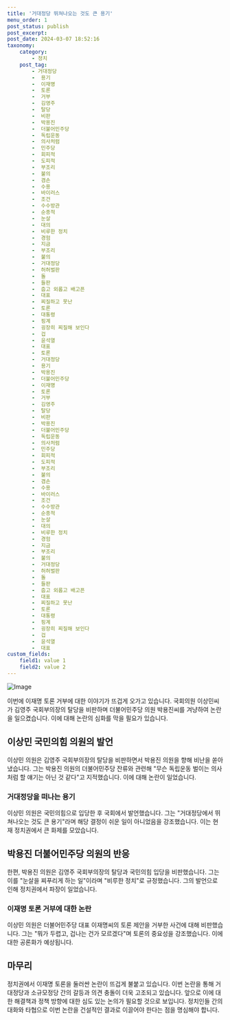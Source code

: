 ```yaml
---
title: '거대정당 뛰쳐나오는 것도 큰 용기'
menu_order: 1
post_status: publish
post_excerpt: 
post_date: 2024-03-07 18:52:16
taxonomy:
    category:
        - 정치
    post_tag:
        - 거대정당
        -  용기
        -  이재명
        -  토론
        -  거부
        -  김영주
        -  탈당
        -  비판
        -  박용진
        -  더불어민주당
        -  독립운동
        -  의사처럼
        -  민주당
        -  회피적
        -  도피적
        -  부조리
        -  불의
        -  겸손
        -  수용
        -  바이러스
        -  조건
        -  수수방관
        -  순종적
        -  눈살
        -  대의
        -  비루한 정치
        -  경험
        -  지금
        -  부조리
        -  불의
        -  거대정당
        -  허허벌판
        -  돌
        -  들판
        -  춥고 외롭고 배고픈
        -  대표
        -  찌질하고 못난
        -  토론
        -  대통령
        -  핑계
        -  굉장히 찌질해 보인다
        -  겁
        -  윤석열
        -  대표
        -  토론
        -  거대정당
        -  용기
        -  박용진
        -  더불어민주당
        -  이재명
        -  토론
        -  거부
        -  김영주
        -  탈당
        -  비판
        -  박용진
        -  더불어민주당
        -  독립운동
        -  의사처럼
        -  민주당
        -  회피적
        -  도피적
        -  부조리
        -  불의
        -  겸손
        -  수용
        -  바이러스
        -  조건
        -  수수방관
        -  순종적
        -  눈살
        -  대의
        -  비루한 정치
        -  경험
        -  지금
        -  부조리
        -  불의
        -  거대정당
        -  허허벌판
        -  돌
        -  들판
        -  춥고 외롭고 배고픈
        -  대표
        -  찌질하고 못난
        -  토론
        -  대통령
        -  핑계
        -  굉장히 찌질해 보인다
        -  겁
        -  윤석열
        -  대표
custom_fields:
    field1: value 1
    field2: value 2
---
```


![Image](https://imgnews.pstatic.net/image/031/2024/03/05/0000817623_001_20240305100801086.jpg?type=w647)

이번에 이재명 토론 거부에 대한 이야기가 뜨겁게 오가고 있습니다. 국회의원 이상민씨가 김영주 국회부의장의 탈당을 비판하며 더불어민주당 의원 박용진씨를 겨냥하여 논란을 일으켰습니다. 이에 대해 논란의 심화를 막을 필요가 있습니다.
## 이상민 국민의힘 의원의 발언
이상민 의원은 김영주 국회부의장의 탈당을 비판하면서 박용진 의원을 향해 비난을 쏟아냈습니다. 그는 박용진 의원의 더불어민주당 잔류와 관련해 "무슨 독립운동 벌이는 의사처럼 할 얘기는 아닌 것 같다"고 지적했습니다. 이에 대해 논란이 일었습니다.
### 거대정당을 떠나는 용기
이상민 의원은 국민의힘으로 입당한 후 국회에서 발언했습니다. 그는 "거대정당에서 뛰쳐나오는 것도 큰 용기"라며 해당 결정이 쉬운 일이 아니었음을 강조했습니다. 이는 현재 정치권에서 큰 화제를 모았습니다.
## 박용진 더불어민주당 의원의 반응
한편, 박용진 의원은 김영주 국회부의장의 탈당과 국민의힘 입당을 비판했습니다. 그는 이를 "눈살을 찌푸리게 하는 일"이라며 "비루한 정치"로 규정했습니다. 그의 발언으로 인해 정치권에서 파장이 일었습니다.
### 이재명 토론 거부에 대한 논란
이상민 의원은 더불어민주당 대표 이재명씨의 토론 제안을 거부한 사건에 대해 비판했습니다. 그는 "뭐가 두렵고, 겁나는 건가 모르겠다"며 토론의 중요성을 강조했습니다. 이에 대한 공론화가 예상됩니다.
## 마무리
정치권에서 이재명 토론을 둘러싼 논란이 뜨겁게 불붙고 있습니다. 이번 논란을 통해 거대정당과 소규모정당 간의 갈등과 의견 충돌이 더욱 고조되고 있습니다. 앞으로 이에 대한 해결책과 정책 방향에 대한 심도 있는 논의가 필요할 것으로 보입니다. 정치인들 간의 대화와 타협으로 이번 논란을 건설적인 결과로 이끌어야 한다는 점을 명심해야 합니다.
